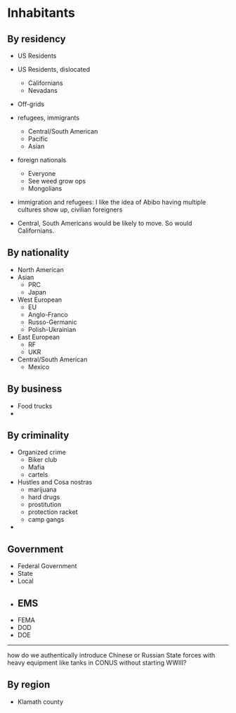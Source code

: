 # Inhabitants
## By residency
- US Residents
- US Residents, dislocated
	- Californians
	- Nevadans
- Off-grids
- refugees, immigrants
	- Central/South American
	- Pacific
	- Asian
- foreign nationals
	- Everyone
	- See weed grow ops
	- Mongolians

- immigration and refugees: I like the idea of Abibo having multiple cultures show up,  civilian foreigners
- Central, South Americans would be likely to move. So would Californians.

## By nationality
- North American
- Asian
	- PRC
	- Japan
- West European
	- EU
	- Anglo-Franco
	- Russo-Germanic
	- Polish-Ukrainian
- East European
	- RF
	- UKR
- Central/South American
	- Mexico

## By business
- Food trucks
- 
## By criminality
- Organized crime
	- Biker club
	- Mafia
	- cartels
- Hustles and Cosa nostras
	- marijuana
	- hard drugs
	- prostitution
	- protection racket
	- camp gangs
- 
## Government
- Federal Government
- State 
- Local
- EMS
	- 
- FEMA
- DOD
- DOE


---

how do we authentically introduce Chinese or Russian State forces with heavy equipment like tanks in CONUS without starting WWIII?
## By region
- Klamath county

